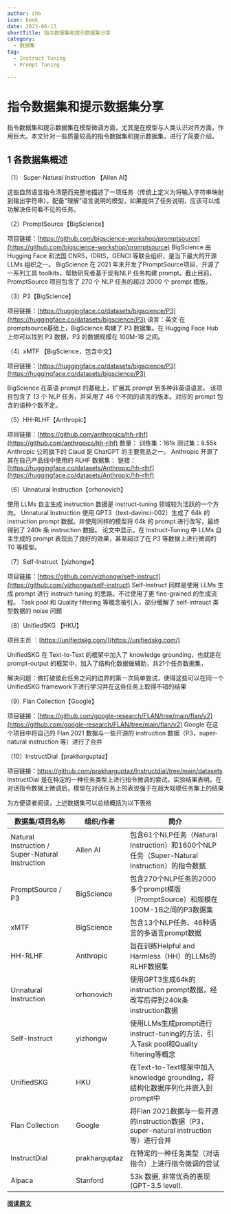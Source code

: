 ```yaml
---
author: shb
icon: book
date: 2023-06-13
shortTitle: 指令数据集和提示数据集分享
category:
  - 数据集
tag:
  - Instruct Tuning
  - Prompt Tuning

---
```


# 指令数据集和提示数据集分享

指令数据集和提示数据集在模型微调方面，尤其是在模型与人类认识对齐方面，作用巨大。本文针对一些质量较高的指令数据集和提示数据集，进行了简要介绍。

<!-- more -->

## 1 各数据集概述
（1） Super-Natural Instruction 【Allen AI】

这些自然语言指令清楚而完整地描述了一项任务（传统上定义为将输入字符串映射到输出字符串）。配备“理解”语言说明的模型，如果提供了任务说明，应该可以成功解决任何看不见的任务。

（2）PromptSource【BigScience】

项目链接：[https://github.com/bigscience-workshop/promptsource](https://github.com/bigscience-workshop/promptsource)
BigScience 由 Hugging Face 和法国 CNRS，IDRIS，GENCI 等联合组织，是当下最大的开源 LLMs 组织之一。
BigScience 在 2021 年末开发了PromptSource项目，开源了一系列工具 toolkits，帮助研究者基于现有NLP 任务构建 prompt。截止目前，PromptSource 项目包含了 270 个 NLP 任务的超过 2000 个 prompt 模版。

（3）P3【BigScience】

项目链接：[https://huggingface.co/datasets/bigscience/P3](https://huggingface.co/datasets/bigscience/P3)
语言：英文
在promptsource基础上，BigScience 构建了 P3 数据集。在 Hugging Face Hub 上你可以找到 P3 数据，P3 的数据规模在 100M-1B 之间。

（4）xMTF 【BigScience，包含中文】 

项目链接：[https://huggingface.co/datasets/bigscience/P3](https://huggingface.co/datasets/bigscience/P3)

BigScience 在英语 prompt 的基础上，扩展其 prompt 到多种非英语语言。
该项目包含了 13 个 NLP 任务，并采用了 46 个不同的语言的版本。对应的 prompt 包含的语种个数不定。

（5）HH-RLHF【Anthropic】

项目链接：[https://github.com/anthropics/hh-rlhf](https://github.com/anthropics/hh-rlhf)
数量：
训练集：161k
测试集：8.55k
Anthropic 公司旗下的 Claud 是 ChatGPT 的主要竞品之一。
Anthropic 开源了其在自己产品线中使用的 RLHF 数据集：
链接：[https://huggingface.co/datasets/Anthropic/hh-rlhf](https://huggingface.co/datasets/Anthropic/hh-rlhf)

（6）Unnatural Instruction【orhonovich】

使用 LLMs 自主生成 instruction 数据是 instruct-tuning 领域较为活跃的一个方向。
Unnatural Instruction 使用 GPT3（text-davinci-002）生成了 64k 的 instruction prompt 数据。并使用同样的模型将 64k 的 prompt 进行改写，最终得到了 240k 条 instruction 数据。
论文中显示，在 Instruct-Tuning 中 LLMs 自主生成的 prompt 表现出了良好的效果，甚至超过了在 P3 等数据上进行微调的 T0 等模型。

（7）Self-Instruct【yizhongw】

项目链接：[https://github.com/yizhongw/self-instruct](https://github.com/yizhongw/self-instruct)
Self-Instruct 同样是使用 LLMs 生成 prompt 进行 instruct-tuning 的思路。不过使用了更 fine-grained 的生成流程。
Task pool 和 Quality filtering 等概念被引入，部分缓解了 self-intrauct 类型数据的 noise 问题

（8）UnifiedSKG 【HKU】

项目主页 ：[https://unifiedskg.com/](https://unifiedskg.com/)

UnifiedSKG 在 Text-to-Text 的框架中加入了 knowledge grounding，也就是在 prompt-output 的框架中，加入了结构化数据做辅助，共21个任务数据集，

解决问题：做打破彼此任务之间的边界的第一次简单尝试，使得这些可以在同一个UnifiedSKG framework下进行学习并在这些任务上取得不错的结果


（9）Flan Collection【Google】

项目链接：[https://github.com/google-research/FLAN/tree/main/flan/v2](https://github.com/google-research/FLAN/tree/main/flan/v2)
Google 在这个项目中将自己的 Flan 2021 数据与一些开源的 instruction 数据（P3，super-natural instruction 等）进行了合并

（10）InstructDial【prakharguptaz】

项目链接：https://github.com/prakharguptaz/Instructdial/tree/main/datasets
InstructDial 是在特定的一种任务类型上进行指令微调的尝试。实验结果表明，在对话指令数据上微调后，模型在对话任务上的表现强于在超大规模任务集上的结果

为方便读者阅读，上述数据集可以总结概括为以下表格

| 数据集/项目名称                                 | 组织/作者     | 简介                                                         |
| ----------------------------------------------- | ------------- | ------------------------------------------------------------ |
| Natural Instruction / Super-Natural Instruction | Allen AI      | 包含61个NLP任务（Natural Instruction）和1600个NLP任务（Super-Natural Instruction）的指令数据 |
| PromptSource / P3                               | BigScience    | 包含270个NLP任务的2000多个prompt模版（PromptSource）和规模在100M-1B之间的P3数据集 |
| xMTF                                            | BigScience    | 包含13个NLP任务、46种语言的多语言prompt数据                  |
| HH-RLHF                                         | Anthropic     | 旨在训练Helpful and Harmless（HH）的LLMs的RLHF数据集         |
| Unnatural Instruction                           | orhonovich    | 使用GPT3生成64k的instruction prompt数据，经改写后得到240k条instruction数据 |
| Self-Instruct                                   | yizhongw      | 使用LLMs生成prompt进行instruct-tuning的方法，引入Task pool和Quality filtering等概念 |
| UnifiedSKG                                      | HKU           | 在Text-to-Text框架中加入knowledge grounding，将结构化数据序列化并嵌入到prompt中 |
| Flan Collection                                 | Google        | 将Flan 2021数据与一些开源的instruction数据（P3，super-natural instruction等）进行合并 |
| InstructDial                                    | prakharguptaz | 在特定的一种任务类型（对话指令）上进行指令微调的尝试         |
| Alpaca                                          | Stanford      | 53k 数据, 非常优秀的表现(GPT-3.5 level).                     |


**[阅读原文](https://zhuanlan.zhihu.com/p/615277009)**

